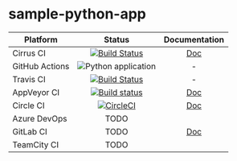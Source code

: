 # sample-python-app

| Platform      |  Status       | Documentation     |
| ------------- |:-------------:|:-----------------:|
| Cirrus CI     | [![Build Status](https://api.cirrus-ci.com/github/shaman-scheduler/sample-python-app.svg)](https://cirrus-ci.com/github/shaman-scheduler/sample-python-app) | [Doc](https://cirrus-ci.org/examples/#junit)
| GitHub Actions | ![Python application](https://github.com/shaman-scheduler/sample-python-app/workflows/Python%20application/badge.svg) | -
| Travis CI     | [![Build Status](https://travis-ci.org/shaman-scheduler/sample-python-app.svg?branch=master)](https://travis-ci.org/shaman-scheduler/sample-python-app) | -
| AppVeyor CI   | [![Build status](https://ci.appveyor.com/api/projects/status/jet8xsjjidwawsdh/branch/master?svg=true)](https://ci.appveyor.com/project/ligurio/sample-python-app/branch/master) | [Doc](https://www.appveyor.com/docs/running-tests/#uploading-xml-test-results)
| Circle CI     | [![CircleCI](https://circleci.com/gh/shaman-scheduler/sample-python-app.svg?style=svg)](https://circleci.com/gh/shaman-scheduler/sample-python-app) | [Doc](https://circleci.com/docs/2.0/collect-test-data/)
| Azure DevOps  | TODO |
| GitLab CI     | TODO | [Doc](https://docs.gitlab.com/ee/ci/junit_test_reports.html)
| TeamCity CI   | TODO |
